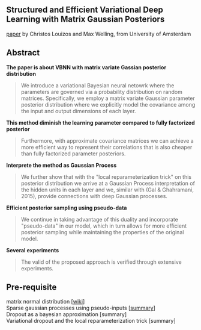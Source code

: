 ## Structured and Efficient Variational Deep Learning with Matrix Gaussian Posteriors
[paper](https://arxiv.org/abs/1603.04733) by Christos Louizos and Max Welling, from University of Amsterdam


## Abstract
**The paper is about VBNN with matrix variate Gassian posterior distribution**
> We introduce a variational Bayesian neural netowrk where the parameters are governed via a probability distribution on random matrices. Specifically, we employ a matrix variate Gaussian parameter posterior distribution where we explicitly model the covariance among the input and output dimensions of each layer. 

**This method diminish the learning parameter compared to fully factorized posterior**
> Furthermore, with approximate covariance matrices we can achieve a more efficient way to represent their correlations that is also cheaper than fully factorized parameter posteriors. 

**Interprete the method as Gaussian Process**
> We further show that with the "local reparameterization trick" on this posterior distribution we arrive at a Gaussian Process interpretation of the hidden units in each layer and we, similar with (Gal & Ghahramani, 2015), provide connections with deep Gaussian processes. 

**Efficient posterior sampling using pseudo-data**
> We continue in taking advantage of this duality and incorporate "pseudo-data" in our model, which in turn allows for more efficient posterior sampling while maintaining the properties of the original model. 

**Several experiments** 
> The valid of the proposed approach is verified through extensive experiments.


## Pre-requisite
matrix normal distribution [[wiki](https://en.wikipedia.org/wiki/Matrix_normal_distribution)] <br>
Sparse gaussian processes using pseudo-inputs [[summary](../05%20NIPS%20Sparse%20Gaussian%20Processes%20using%20Pseudo-inputs)] <br>
Dropout as a bayesian approximation [summary] <br>
Variational dropout and the local reparameterization trick [summary] <br>

